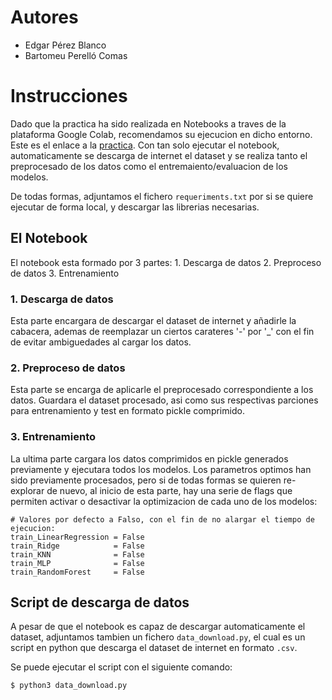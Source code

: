 # Autores
* Edgar Pérez Blanco
* Bartomeu Perelló Comas

# Instrucciones 

Dado que la practica ha sido realizada en Notebooks a traves de la plataforma Google Colab, recomendamos su ejecucion en dicho entorno. Este es el enlace a la [practica](https://colab.research.google.com/drive/15yaxBhVm_daX6YuK8XP7a1TqhkNhV7d0?usp=sharing). Con tan solo ejecutar el notebook, automaticamente se descarga de internet el dataset y se realiza tanto el preprocesado de los datos como el entremaiento/evaluacion de los modelos.

De todas formas, adjuntamos el fichero ``requeriments.txt`` por si se quiere ejecutar de forma local, y descargar las librerias necesarias.

## El Notebook

El notebook esta formado por 3 partes: 
    1. Descarga de datos
    2. Preproceso de datos
    3. Entrenamiento

### 1. Descarga de datos
Esta parte encargara de descargar el dataset de internet y añadirle la cabacera, ademas de reemplazar un ciertos carateres '-' por '_' con el fin de evitar ambiguedades al cargar los datos.

### 2. Preproceso de datos

Esta parte se encarga de aplicarle el preprocesado correspondiente a los datos. Guardara el dataset procesado, asi como sus respectivas parciones para entrenamiento y test en formato pickle comprimido.

### 3. Entrenamiento
La ultima parte cargara los datos comprimidos en pickle generados previamente y ejecutara todos los modelos. Los parametros optimos han sido previamente procesados, pero si de todas formas se quieren re-explorar de nuevo, al inicio de esta parte, hay una serie de flags que permiten activar o desactivar la optimizacion de cada uno de los modelos:

```
# Valores por defecto a Falso, con el fin de no alargar el tiempo de ejecucion:
train_LinearRegression = False
train_Ridge            = False
train_KNN              = False
train_MLP              = False
train_RandomForest     = False
```

## Script de descarga de datos 

A pesar de que el notebook es capaz de descargar automaticamente el dataset, adjuntamos tambien un fichero ``data_download.py``, el cual es un script en python que descarga el dataset de internet en formato ``.csv``.

Se puede ejecutar el script con el siguiente comando:
```
$ python3 data_download.py
```